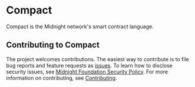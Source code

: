 # Compact

Compact is the Midnight network's smart contract language.

## Contributing to Compact

The project welcomes contributions.  The easiest way to contribute is to file bug reports and feature requests as [issues](issues).  To learn how to disclose security issues, see [Midnight Foundation Security Policy](SECURITY.md).  For more information on contributing, see [Contributing](CONTRIBUTING.md).
